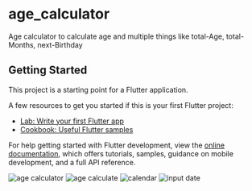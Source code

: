 # age_calculator

Age calculator to calculate age and multiple things like total-Age, total-Months, next-Birthday

## Getting Started

This project is a starting point for a Flutter application.

A few resources to get you started if this is your first Flutter project:

- [Lab: Write your first Flutter app](https://docs.flutter.dev/get-started/codelab)
- [Cookbook: Useful Flutter samples](https://docs.flutter.dev/cookbook)

For help getting started with Flutter development, view the
[online documentation](https://docs.flutter.dev/), which offers tutorials,
samples, guidance on mobile development, and a full API reference.


![age calculator](assets/images/age_calculator_ui.png)
![age calculate](assets/images/age_calculate_result.png)
![calendar](assets/images/age_calculator_android_calender.png)
![input date](assets/images/age_calculator_android_calculator_calander2.png)
